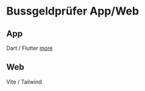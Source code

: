 # Bussgeldprüfer App/Web

## App
Dart / Flutter [more](https://github.com/gbklegal/bussgeldpruefer/blob/main/app/README.md)

## Web
Vite / Tailwind
